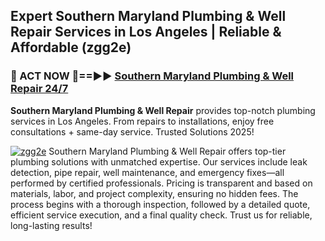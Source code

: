 ## Expert Southern Maryland Plumbing & Well Repair Services in Los Angeles | Reliable & Affordable (zgg2e)  

<h3>🚿 ACT NOW 🌟==►► <a href="https://tinyurl.com/2ne6vx2x" rel="nofollow">Southern Maryland Plumbing & Well Repair 24/7</a></h3>

**Southern Maryland Plumbing & Well Repair** provides top-notch plumbing services in Los Angeles. From repairs to installations, enjoy free consultations + same-day service. Trusted Solutions 2025!

[![zgg2e](https://i.imgur.com/4PFF4AK.jpeg)](https://tinyurl.com/2ne6vx2x)
Southern Maryland Plumbing & Well Repair offers top-tier plumbing solutions with unmatched expertise. Our services include leak detection, pipe repair, well maintenance, and emergency fixes—all performed by certified professionals. Pricing is transparent and based on materials, labor, and project complexity, ensuring no hidden fees. The process begins with a thorough inspection, followed by a detailed quote, efficient service execution, and a final quality check. Trust us for reliable, long-lasting results!